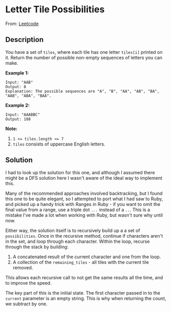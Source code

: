 # Letter Tile Possibilities

From: [Leetcode](https://leetcode.com/problems/letter-tile-possibilities/)

## Description

You have a set of `tiles`, where each tile has one letter `tiles[i]` printed on it.  Return the number of possible non-empty sequences of letters you can make.

 

**Example 1:**

```
Input: "AAB"
Output: 8
Explanation: The possible sequences are "A", "B", "AA", "AB", "BA", "AAB", "ABA", "BAA".
```

**Example 2:**

```
Input: "AAABBC"
Output: 188
```

**Note:**

1. `1 <= tiles.length <= 7`
2. `tiles` consists of uppercase English letters.

## Solution

I had to look up the solution for this one, and although I assumed there might be a DFS solution here I wasn't aware of the ideal way to implement this.

Many of the recommended approaches involved backtracking, but I found this one to be quite elegant, so I attempted to port what I had saw to Ruby, and picked up a handy trick with Ranges in Ruby - if you want to omit the final value from a range, use a triple dot `...` instead of a `..`. This is a mistake I've made a lot when working with Ruby, but wasn't sure why until now.

Either way, the solution itself is to recursively build up a a set of `possibilities`. Once in the recursive method, continue if characters aren't in the set, and loop through each character. Within the loop, recurse through the stack by building:

1. A concatenated result of the current character and one from the loop. 
2. A collection of the `remaining_tiles` - all tiles with the current tile removed.

This allows each recursive call to not get the same results all the time, and to improve the speed.

The key part of this is the initial state. The first character passed in to the `current` parameter is an empty string. This is why when returning the count, we subtract by one.